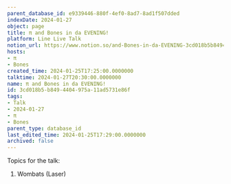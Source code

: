 ```yaml
---
parent_database_id: e9339446-880f-4ef0-8ad7-8ad1f507dded
indexDate: 2024-01-27
object: page
title: π and Bones in da EVENING!
platform: Line Live Talk
notion_url: https://www.notion.so/and-Bones-in-da-EVENING-3cd018b5b8494404975a11ad5731e86f
hosts:
- π
- Bones
created_time: 2024-01-25T17:25:00.0000000
talktime: 2024-01-27T20:30:00.0000000
name: π and Bones in da EVENING!
id: 3cd018b5-b849-4404-975a-11ad5731e86f
tags:
- Talk
- 2024-01-27
- π
- Bones
parent_type: database_id
last_edited_time: 2024-01-25T17:29:00.0000000
archived: false
---
```


Topics for the talk:
1. Wombats (Laser)

























